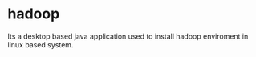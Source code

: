 # hadoop
Its a desktop based java application used to install hadoop enviroment in linux  based system.
